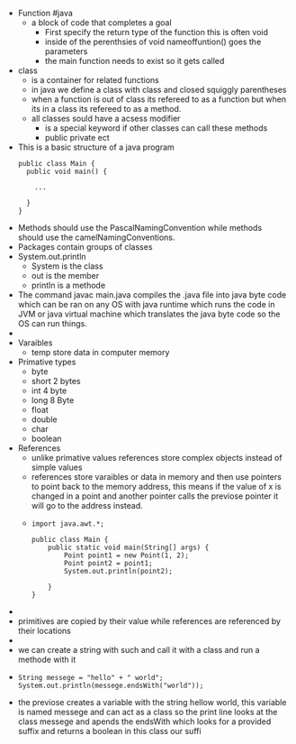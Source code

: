 - Function #java
	- a block of code that completes a goal
		- First specify the return type of the function this is often void
		- inside of the perenthsies of void nameoffuntion() goes the parameters
		- the main function needs to exist so it gets called
- class
	- is a container for related functions
	- in java we define a class with class and closed  squiggly parentheses
	- when a function is out of class its refereed to as a function but when its in a class its refereed to as a method.
	- all classes sould have a acsess modifier
		- is a special keyword if other classes can call these methods
		- public private ect
- This is a basic structure of a java program
  ```public class Main {
  public class Main {
  	public void main() {
      
      ...
      
  	}
  }
  ```
- Methods should use the PascalNamingConvention while methods should use the camelNamingConventions.
- Packages contain groups of classes
- System.out.println
	- System is the class
	- out is the member
	- println is a methode
- The command javac main.java compiles the .java file into java byte code which can be ran on any OS with java runtime which runs the code in JVM or java virtual machine which translates the java byte code so the OS can run things.
-
- Varaibles
	- temp store data in computer memory
- Primative types
	- byte
	- short 2 bytes
	- int 4 byte
	- long 8 Byte
	- float
	- double
	- char
	- boolean
- References
	- unlike primative values references store complex objects instead of simple values
	- references store varaibles or data in memory and then use pointers to point back to the memory address, this means if the value of x is changed in a point and another pointer calls the previose pointer it will go to the address instead.
	- ```
	  import java.awt.*;
	  
	  public class Main {
	      public static void main(String[] args) {
	          Point point1 = new Point(1, 2);
	          Point point2 = point1;
	          System.out.println(point2);
	  
	      }
	  }
	  ```
-
- primitives are copied by their value while references are referenced by their locations
-
- we can create a string with such and call it with a class and run a methode with it
- ```
  String messege = "hello" + " world";
  System.out.println(messege.endsWith("world"));
  ```
- the previose creates a variable with the string hellow world, this variable is named messege and can act as a class so the print line looks at the class messege and apends the endsWith which looks for a provided suffix and returns a boolean in this class our suffi